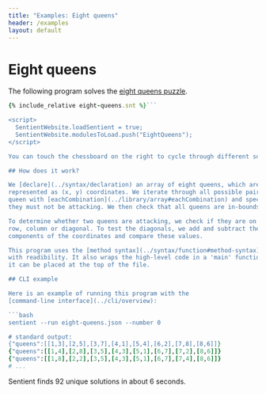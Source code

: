 ```yaml
---
title: "Examples: Eight queens"
header: /examples
layout: default
---
```

# Eight queens

The following program solves the
[eight queens puzzle](https://en.wikipedia.org/wiki/Eight_queens_puzzle).

```ruby
{% include_relative eight-queens.snt %}```

<script>
  SentientWebsite.loadSentient = true;
  SentientWebsite.modulesToLoad.push("EightQueens");
</script>

You can touch the chessboard on the right to cycle through different solutions.

## How does it work?

We [declare](../syntax/declaration) an array of eight queens, which are
represented as (x, y) coordinates. We iterate through all possible pairs of
queen with [eachCombination](../library/array#eachCombination) and specify that
they must not be attacking. We then check that all queens are in-bounds.

To determine whether two queens are attacking, we check if they are on the same
row, column or diagonal. To test the diagonals, we add and subtract the
components of the coordinates and compare these values.

This program uses the [method syntax](../syntax/function#method-syntax) to help
with readibility. It also wraps the high-level code in a 'main' function so that
it can be placed at the top of the file.

## CLI example

Here is an example of running this program with the
[command-line interface](../cli/overview):

```bash
sentient --run eight-queens.json --number 0

# standard output:
{"queens":[[1,3],[2,5],[3,7],[4,1],[5,4],[6,2],[7,8],[8,6]]}
{"queens":[[1,4],[2,8],[3,5],[4,3],[5,1],[6,7],[7,2],[8,6]]}
{"queens":[[1,8],[2,2],[3,5],[4,3],[5,1],[6,7],[7,4],[8,6]]}
# ...
```

Sentient finds 92 unique solutions in about 6 seconds.
